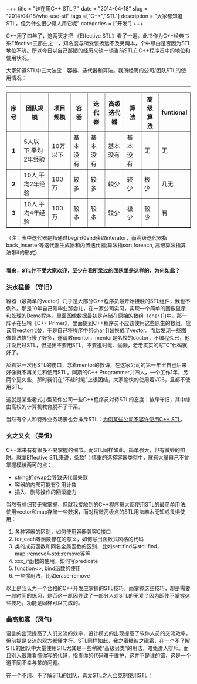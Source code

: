 +++
title = "谁在用C++ STL？"
date = "2014-04-18"
slug = "2014/04/18/who-use-stl"
tags =["C++","STL"]
description = "大家都知道STL，但为什么很少见人用它呢"
categories = ["开发"]
+++


C++用了四年了，这两天才把 《Effective STL》看了一遍。此书作为C++经典书系Effective三部曲之一，知名度与所受褒扬远不及另两本，个中缘由是否因为STL地位不济。所以今日以自己鄙陋的经历来谈一谈当前STL在C++程序员中的地位和使用状况。

大家知道STL中三大法宝：容器、迭代器和算法。我所经历的公司/团队STL的使用情况：

------------------------------------------------------------------------------------------------------------------------------------------------------
<table border="1">
<tr><th>序号</th><th>团队规模</th><th>项目规模</th><th>容器</th><th>迭代器</th><th>高级迭代器</th><th>算法</th><th>高级算法</th><th>funtional</th></tr>
<tr><th>1</th><td>5人以下,平均2年经验</td><td>10万以下</td><td>基本没有</td><td>基本没有</td><td>基本没有</td><td>基本没有</td><td>无</td><td>无</td></tr>
<tr><th>2</th><td>10人,平均2年经验</td><td>100万</td><td>较多</td><td>较多</td><td>较少</td><td>较少</td><td>极少</td><td>几无</td></tr>
<tr><th>3</th><td>10人,平均4年经验</td><td>100万</td><td>较多</td><td>较多</td><td>较少</td><td>极少</td><td>较少</td><td>有</td></tr>
</table>

（注：表中迭代器是指通过begin和end获取interator，而高级迭代器指back_inserter等迭代器生成器和内置迭代器;算法指sort,foreach, 高级算法指算法带if的形式）

------------------------------------------------------------------------------------------------------------------------------------------------------
**看来，STL并不受大家欢迎，至少在我所呆过的团队里是这样的，为何如此？**


### 洪水猛兽 （守旧）

容器（最简单的vector）几乎是大部分C++程序员最开始接触的STL组件，我也不例外。那是10年自己刚毕业那会儿，在一家公司实习，实现一个简单的图像显示和处理的Demo程序。里面图像数据最初是存储在原始的数组（char [])中。那一阵子在狂啃《C++ Primer》，里面提到C++程序员不应该使用这些原生的数组，应该用vector代替，于是自己将程序中的char []替换成了vector<char>。而后发现一些图像算法执行慢了好多，遂请教mentor，mentor是名校的doctor，不编程久已，他并没用过STL，但提出不要用STL，不要追时髦、偷懒，老老实实的写“C”代码就好了。

舔着第一次用STL的伤口，念着mentor的教诲，在这家公司的第一年里自己后来好像就不再关注和使用STL。同期的C++ Programmer共四人，一个工作1年，另两个更久些，那时我们在“不赶时髦”上很团结，大家愉快的使用着VC6，且都不使用STL。

这就是某些老式小型软件公司一些C++程序员对待STL的态度：排斥守旧，其中缘由高校的计算机教育脱不了干系。

当然有个人和特殊业务场景也会排斥STL：[为何某些公司不容许使用C++ STL][1]。

### 玄之又玄 （畏惧）

C++本来有有很多不易掌握的细节。而STL同样如此，简单强大，但有微妙的陷阱。就拿Effective STL来说，条款1：慎重的选择容器类型中，就有大量自己不曾掌握模棱两可的点：

* string的swap会导致迭代器失效
* 容器的内部可能有引用计数
* 插入、删除操作的回滚能力


当然有些细节无需掌握，但就我接触到的C++程序员大都使用STL的最简单用法: 使用vector和map存储一些数据，而对稍微高级点的STL用法麻木无知或畏惧使用：

1. 各种容器的区别，如何使用容器兼容C接口
2. for_each等函数存在的意义，如何写出函数式风格的代码
3. 类的成员函数和同名全局函数的区别，比如set::find与std::find，map::remove与std::remove等等
4. xxx_if函数的使用，如何写predicate
5. function<>, bind函数的使用
6. 一些惯用法，比如erase-remove

以上是我认为一个合格的C++开发应掌握的STL技巧。而掌握这些技巧，却是需要一段时间的练习，是否这一原因导致了一部分人对STL的无爱？因为即使不掌握这些技巧，功能是同样可以完成的。

### 曲高和寡 （风气)

语言的出现提高了人们交流的效率，设计模式的出现提高了软件人员的交流效率，但前提是交流的双方都懂才行。STL同样如此，我之蜜糖彼之砒霜，在一个不了解STL的团队中大量使用STL尤其是一些稍微“高级另类”的用法，难免遭人排斥。而且别人很难看懂你写的代码，指责你的代码难于维护，这并不是谁的错，这是一个道不同不幸与某的问题。

在一个不用、不了解STL的团队，喜爱STL之人会克制使用STL！

[1]: http://www.zhihu.com/question/20201972
